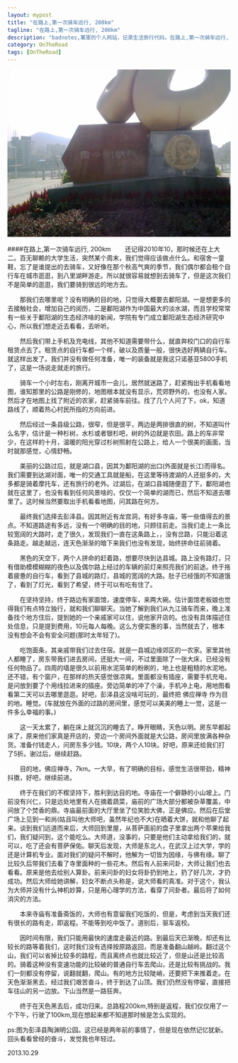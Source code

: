 ```yaml
---
layout: mypost
title: "在路上,第一次骑车远行, 200km"
tagline: "在路上,第一次骑车远行, 200km"
description: "badnotes,萬軍的个人网站，记录生活旅行代码。在路上,第一次骑车远行, 200km"
category: OnTheRoad
tags: [OnTheRoad]
---
```




![这是第一次骑行的图片](/static/images/OnTheRoad/20131028/20101003337.jpg)

####在路上,第一次骑车远行, 200km
&emsp;&emsp;还记得2010年10，那时候还在上大二。百无聊赖的大学生活，突然某个周末，我们觉得应该做点什么。和宿舍一童鞋，忘了是谁提出的去骑车，又好像在那个秋高气爽的季节，我们偶尔都会租个自行车在城市逛逛，到八里湖畔游走。所以就很容易就想到去骑车了，但是这次我们不是简单的逛逛，我们要骑到很远的地方去。

&emsp;&emsp;那我们去哪里呢？没有明确的目的地，只觉得大概要去鄱阳湖。一是想更多的去接触社会，增加自己的阅历，二是鄱阳湖作为中国最大的淡水湖，而且学校常常有一些关于鄱阳湖的生态经济啥的新闻，学院有专门成立鄱阳湖生态经济研究中心，所以我们想走近去看看，去听听。

&emsp;&emsp;然后我们带上手机及充电线，其他不知道需要带什么，就直奔校门口的自行车租赁点去了。租赁点的自行车都一个样，破以及质量一般，很快选好两辆自行车。就这样出发了。我们并没有做任何准备，唯一的装备就是我这只诺基亚5800手机了，这是一场说走就走的旅行。

&emsp;&emsp;骑车一个小时左右，刚离开城市一会儿，居然就迷路了，赶紧掏出手机看看地图，谁知那里的公路是刚修的，地图根本就没有显示，荒郊野外的，也没有人家。然后才在地图上找了附近的农家，赶紧骑车前往。找了几个人问了下，ok，知道路线了，顺着热心村民所指的方向前进。

&emsp;&emsp;然后经过一条县级公路，很窄，但是很平，两边是两排很直的树，不知道叫什么名字，估计是一种杉树，水杉或者银杉吧，树的外边就是农田。路上的车非常少，在这样的十月，温暖的阳光穿过杉树照射在公路上，给人一个很美的画面，当时就那感觉，心情舒畅。

&emsp;&emsp;美丽的公路过后，就是湖口县，因其为鄱阳湖的出口(外面就是长江)而得名。我们需要到达湖对面，唯一的交通工具就是船，在这里等待渡湖的人还挺多的，大多都是骑着摩托车，还有旅行的老外。过湖后，在湖口县城随便逛了下，鄱阳湖也就在这里了，也没有看到任何风景啥的，仅仅一个简单的湖而已，然后不知道去哪里了。这时候当然要取出手机看看地图，问其路在何方。

&emsp;&emsp;最终我们选择去彭泽县。因其附近有龙宫洞，有好多寺庙，等一些值得去的景点。不知道路途有多远，没有一个明确的目的地，只顾往前走。当我们走上一条比较宽阔的大路时，走了很久，发现我们一直在这条路上，，没有岔路，只能沿着这条路走。越走越远，连天色渐渐的暗下来我们也没有发现，始终拼命往前骑着。

&emsp;&emsp;黑色的天空下，两个人拼命的赶着路，想要尽快到达县城。路上没有路灯，只有借助模模糊糊的夜色以及偶尔路上经过的车辆的前灯来照亮我们的前途。终于拖着疲惫的自行车，看到了县城的路灯，县城的宽阔的大路。肚子已经饿的不知道饿了，看到了灯光，看到了希望，终于可以有吃有住了。

&emsp;&emsp;在坚持坚持，终于路边有家面馆，速度停车，来两大碗。估计面馆老板娘也觉得我们有点特立独行，就和我们聊聊天。当她了解到我们从九江骑车而来，晚上准备找个地方住后，提到她的一个亲戚家可以住，说他家开店的。也没有具体描述住处信息，只是提到费用，10元每人每晚。这么方便实惠的事，当然就去了，根本没有想会不会有安全问题(那时太年轻了)。

&emsp;&emsp;吃饱面条，其亲戚带我们过去住宿。就是一县城边缘郊区的一农家。家里其他人都睡了，房东带我们进去房间，还挺大一间，不过里面除了一张大床，已经没有任何物品了。四周的墙是很久以前用水泥简单的粉刷的，地上也是粗糙的水泥地。还不错，有个窗户，在那样的热天感觉很凉爽。里面都没有插座，需要手机充电，是问放到要了个用线拉进来的插座。旁边简单的冲了个澡，手机冲上电，用地图看看第二天可以去哪里逛逛。好吧，彭泽县这没啥可玩的，最终把 佛应禅寺 作为目的地。睡觉。(车就放在外面的过路的房间里，感觉可以美美的睡上一觉，这是一件多么幸福的事。)

&emsp;&emsp;这一天太累了，躺在床上就沉沉的睡去了。睁开眼睛，天色以明。房东早都起床了，原来他们家真是开店的，旁边一个房间外面就是大公路，房间里放满各种杂货。准备付钱走人，问房东多少钱。10块，两个人10块。好吧，原来还给我们打了5折。谢过后，继续赶路。

&emsp;&emsp;目的地，佛应禅寺，7km。一大早，有了明确的目标，感觉生活很带劲，精神抖擞，好吧，继续前进。

&emsp;&emsp;终于在我们的不楔坚持下，胜利到达目的地。寺庙在一个僻静的小山坡上。门前没有兴仁，只是远处地里有人在摘着蔬菜，庙前的广场大部分都被杂草覆盖，中间放了个焚香的鼎。寺庙最前面的大厅里坐了位笑脸大佛，正是佛应。然后在后堂广场上见到一和尚(姑且叫他大师吧，虽然年纪也不大)在晒着大饼，就和他聊了起来。谈到我们远道而来后，大师回到里屋，从菩萨面前的盘子里拿出两个苹果给我们，我们疑问到，这个能吃么。大师道，没事的，只要是他们主动拿给我们的，就可以，吃了还会有菩萨保佑。聊天后发现，大师是东北人，在武汉上过大学，学的还是计算机专业。面对我们的疑问不解时，他解为一切皆为因缘，与佛有缘。聊了比较久后带我们去看了寺里面种的一些花木。然后有人前来问卦，大师让我们也去看看。原来是他去给别人算卦。前来问卦的妇女将卦扔到地上，扔了好几次，才扔成功。然后大师给她讲解，妇女不断点头称是，说大师看的真准。对于这个，我认为大师并没有什么神机妙算，只是用心理学的方法，看穿了问卦者。最后将了如何消灾的方法。

&emsp;&emsp;本来寺庙有准备斋饭的，大师也有意留我们吃饭的，但是，考虑到当天我们还有很长的路有走，即返程。不能等到吃中饭了。道别后，驱车返校。

&emsp;&emsp;因时间有限，我们只能用最快的速度走最近的路。到最后天已渐晚，却还有比较长的路等着我们，这时我们没有选择按原路返回，而是准备翻山越岭。翻过这个山，我们可以省掉比较多的路程，而且离终点也就比较近了，但是山还是比较高的。骑着这种没有变速功能的比较破的普通自行车去爬山，还是比较有挑战的。我们一刻都没有停留，说翻就翻，爬山。有的地方比较陡峭，还要把下来推着走。在天色渐渐黑去，经过我们艰苦奋斗，终于到达了山顶。我们仍然没有停留，直接把车往山的另一边放。下山当然是一路狂奔。

&emsp;&emsp;终于在天色黑去后，成功归来。总路程200km,特别是返程，我们仅仅用了一个下午，行驶了100km,现在想起来都不知道那时候是怎么实现的。


ps:图为彭泽县陶渊明公园。这已经是两年前的事情了，但是现在依然记忆犹新。回头看看曾经的奋斗，发觉我也年轻过。

2013.10.29